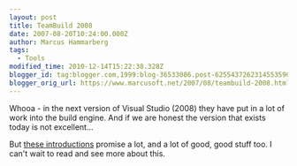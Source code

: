 ```yaml
---
layout: post
title: TeamBuild 2008
date: 2007-08-20T10:24:00.000Z
author: Marcus Hammarberg
tags:
  - Tools
modified_time: 2010-12-14T15:22:38.328Z
blogger_id: tag:blogger.com,1999:blog-36533086.post-6255437262314553590
blogger_orig_url: https://www.marcusoft.net/2007/08/teambuild-2008.html
---
```



Whooa - in the next version of Visual
Studio (2008) they have put in a lot of work into the build engine. And
if we are honest the version that exists today is not
excellent...

But [these
introductions](http://blogs.msdn.com/buckh/archive/2007/08/14/tfs-2008-a-basic-guide-to-team-build-2008.aspx)
promise a lot, and a lot of good, good stuff too. I can't wait to read
and see more about this.
